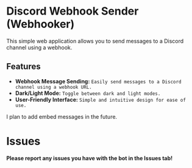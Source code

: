 # Discord Webhook Sender (Webhooker)

This simple web application allows you to send messages to a Discord channel using a webhook.

## Features

- **Webhook Message Sending:** `Easily send messages to a Discord channel using a webhook URL.`
- **Dark/Light Mode:** `Toggle between dark and light modes.`
- **User-Friendly Interface:** `Simple and intuitive design for ease of use.`

I plan to add embed messages in the future.

# Issues

**Please report any issues you have with the bot in the Issues tab!**
